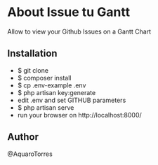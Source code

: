 # About Issue tu Gantt

Allow to view your Github Issues on a Gantt Chart

## Installation

- $ git clone
- $ composer install
- $ cp .env-example .env
- $ php artisan key:generate
- edit .env and set GITHUB parameters
- $ php artisan serve
- run your browser on http://localhost:8000/


## Author

@AquaroTorres